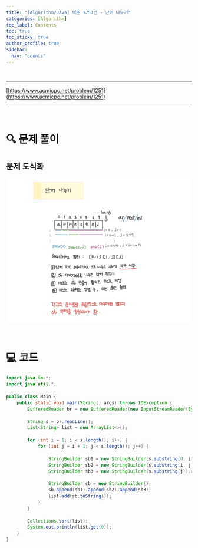 ```yaml
---
title: "[Algorithm/Java] 백준 1251번 - 단어 나누기"
categories: [Algorithm]
toc_label: Contents
toc: true
toc_sticky: true
author_profile: true
sidebar:
  nav: "counts"
---
```


<br>

---

[https://www.acmicpc.net/problem/1251](https://www.acmicpc.net/problem/1251)

---

<br>

# 🔍 문제 풀이

## 문제 도식화

![assets/images/2024/1251.jpg](../../../assets/images/2024/1251.jpg)

<br>

# 💻 코드

```java
import java.io.*;
import java.util.*;

public class Main {
    public static void main(String[] args) throws IOException {
        BufferedReader br = new BufferedReader(new InputStreamReader(System.in));

        String s = br.readLine();
        List<String> list = new ArrayList<>();

        for (int i = 1; i < s.length(); i++) {
            for (int j = i + 1; j < s.length(); j++) {

                StringBuilder sb1 = new StringBuilder(s.substring(0, i)).reverse();
                StringBuilder sb2 = new StringBuilder(s.substring(i, j)).reverse();
                StringBuilder sb3 = new StringBuilder(s.substring(j)).reverse();

                StringBuilder sb = new StringBuilder();
                sb.append(sb1).append(sb2).append(sb3);
                list.add(sb.toString());
            }
        }

        Collections.sort(list);
        System.out.println(list.get(0));
    }
}
```

<br>
